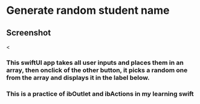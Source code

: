 # Generate random student name 

## Screenshot
<

### This swiftUI app takes all user inputs and places them in an array, then onclick of the other button, it picks a random one from the array and displays it in the label below.

### This is a practice of ibOutlet and ibActions in my learning swift

